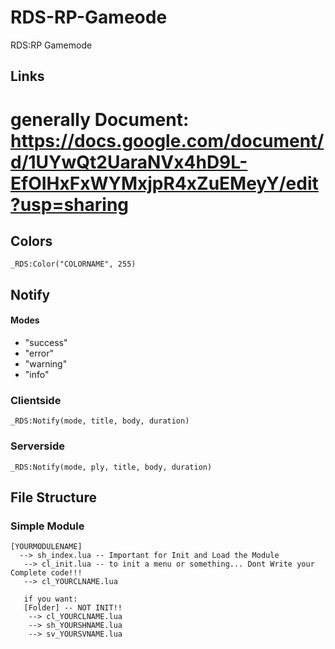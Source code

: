 # RDS-RP-Gameode
RDS:RP Gamemode

## Links
# generally Document: https://docs.google.com/document/d/1UYwQt2UaraNVx4hD9L-EfOIHxFxWYMxjpR4xZuEMeyY/edit?usp=sharing

## Colors
```
_RDS:Color("COLORNAME", 255)
```

## Notify

#### Modes
- "success"
- "error"
- "warning"
- "info"

### Clientside
```
_RDS:Notify(mode, title, body, duration)
```
### Serverside
```
_RDS:Notify(mode, ply, title, body, duration)
```

## File Structure

### Simple Module
```
[YOURMODULENAME]
  --> sh_index.lua -- Important for Init and Load the Module
   --> cl_init.lua -- to init a menu or something... Dont Write your Complete code!!!
   --> cl_YOURCLNAME.lua
   
   if you want:
   [Folder] -- NOT INIT!!
    --> cl_YOURCLNAME.lua
    --> sh_YOURSHNAME.lua
    --> sv_YOURSVNAME.lua
```
   
